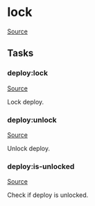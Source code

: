 <!-- DO NOT EDIT THIS FILE! -->
<!-- Instead edit recipe/deploy/lock.php -->
<!-- Then run bin/docgen -->

# lock

[Source](/recipe/deploy/lock.php)





## Tasks

### deploy:lock
[Source](https://github.com/deployphp/deployer/blob/master/recipe/deploy/lock.php#L8)

Lock deploy.




### deploy:unlock
[Source](https://github.com/deployphp/deployer/blob/master/recipe/deploy/lock.php#L22)

Unlock deploy.




### deploy:is-unlocked
[Source](https://github.com/deployphp/deployer/blob/master/recipe/deploy/lock.php#L27)

Check if deploy is unlocked.




